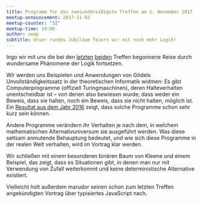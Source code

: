 ```yaml
---
title: Programm für das zweiunddreißigste Treffen am 2. November 2017
meetup-announcement: 2017-11-02
meetup-counter: "32"
meetup-time: 19:00
author: uwap
subtitle: Unser rundes Jubiläum feiern wir mit noch mehr Logik!
---
```


Ingo wir mit uns die bei den
[letzten](2017-09-07-dreissigstes-treffen.html)
[beiden](2017-10-05-einunddreissigstes-treffen.md)
Treffen begonnene Reise durch wundersame Phänomene der Logik fortsetzen.

Wir werden uns Beispielen und Anwendungen von Gödels Unvollständigkeitssatz in der theoretischen
Informatik widmen: Es gibt Computerprogramme (offiziell Turingmaschinen), deren
Halteverhalten unentscheidbar ist – von denen also bewiesen wurde, dass weder
ein Beweis, dass sie halten, noch ein Beweis, dass sie nicht halten, möglich
ist. Ein [Resultat aus dem Jahr
2016](https://www.scottaaronson.com/blog/?p=2725) zeigt, dass solche Programme
schon sehr kurz sein können.

Andere Programme verändern ihr Verhalten je nach dem, in welchem mathematischen
Alternativuniversum sie ausgeführt werden. Was diese seltsam anmutende
Behauptung bedeutet, und wie sich diese Programme in der realen Welt verhalten,
wird im Vortrag klar werden.

Wir schließen mit einem besonderen binären Baum von Kleene und einem Beispiel,
das zeigt, dass es Situationen gibt, in denen man nur mit Verwendung von Zufall
weiterkommt und keine deterministische Alternative existiert.

Vielleicht holt außerdem marudor seinen schon zum letzten Treffen angekündigten Vortrag über typisiertes JavaScript nach.